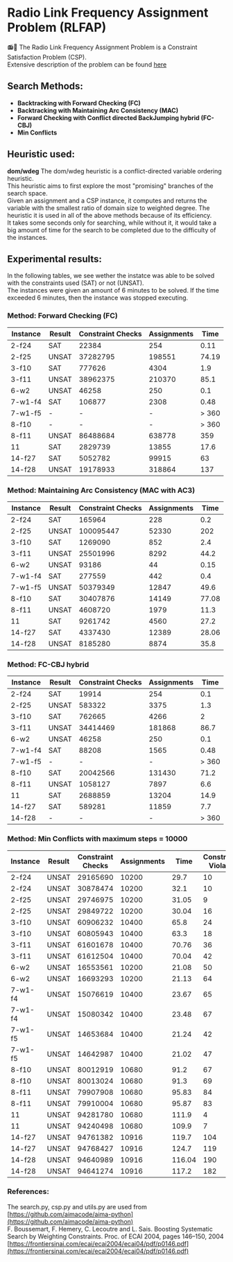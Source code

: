 # Radio Link Frequency Assignment Problem (RLFAP)
📻📡 The Radio Link Frequency Assignment Problem is a Constraint Satisfaction Problem (CSP). <br>
Extensive description of the problem can be found [here](https://miat.inrae.fr/schiex/rlfap.shtml)

## Search Methods:
- **Backtracking with Forward Checking (FC)**
- **Backtracking with Maintaining Arc Consistency (MAC)**
- **Forward Checking with Conflict directed BackJumping hybrid (FC-CBJ)**
- **Min Conflicts**

## Heuristic used:
**dom/wdeg**
The dom/wdeg heuristic is a conflict-directed variable ordering heuristic. <br>
This heuristic aims to first explore the most "promising" branches of the search space. <br>
Given an assignment and a CSP instance, it computes and returns the variable with the smallest ratio of domain size to weighted degree.
The heuristic it is used in all of the above methods because of its efficiency. <br>
It takes some seconds only for searching, while without it, it would take a big amount of time for the search to be completed due to the difficulty of the instances.

## Experimental results:
In the following tables, we see wether the instatce was able to be solved with the constraints used (SAT) or not (UNSAT). <br>
The instances were given an amount of 6 minutes to be solved. If the time exceeded 6 minutes, then the instance was stopped executing.

### Method: Forward Checking (FC)
| Instance  | Result | Constraint Checks | Assignments | Time    |
|-----------|--------|-------------------|-------------|---------|
| 2-f24     | SAT    | 22384             | 254         | 0.11    |
| 2-f25     | UNSAT  | 37282795          | 198551      | 74.19   |
| 3-f10     | SAT    | 777626            | 4304        | 1.9     |
| 3-f11     | UNSAT  | 38962375          | 210370      | 85.1    |
| 6-w2      | UNSAT  | 46258             | 250         | 0.1     |
| 7-w1-f4   | SAT    | 106877            | 2308        | 0.48    |
| 7-w1-f5   | -      | -                 | -           | > 360   |
| 8-f10     | -      | -                 | -           | > 360   |
| 8-f11     | UNSAT  | 86488684          | 638778      | 359     |
| 11        | SAT    | 2829739           | 13855       | 17.6    |
| 14-f27    | SAT    | 5052782           | 99915       | 63      |
| 14-f28    | UNSAT  | 19178933          | 318864      | 137     |

### Method: Maintaining Arc Consistency (MAC with AC3)
| Instance  | Result | Constraint Checks | Assignments | Time    |
|-----------|--------|-------------------|-------------|---------|
| 2-f24     | SAT    | 165964            | 228         | 0.2     |
| 2-f25     | UNSAT  | 100095447         | 52330       | 202     |
| 3-f10     | SAT    | 1269090           | 852         | 2.4     |
| 3-f11     | UNSAT  | 25501996          | 8292        | 44.2    |
| 6-w2      | UNSAT  | 93186             | 44          | 0.15    |
| 7-w1-f4   | SAT    | 277559            | 442         | 0.4     |
| 7-w1-f5   | UNSAT  | 50379349          | 12847       | 49.6    |
| 8-f10     | SAT    | 30407876          | 14149       | 77.08   |
| 8-f11     | UNSAT  | 4608720           | 1979        | 11.3    |
| 11        | SAT    | 9261742           | 4560        | 27.2    |
| 14-f27    | SAT    | 4337430           | 12389       | 28.06   |
| 14-f28    | UNSAT  | 8185280           | 8874        | 35.8    |


### Method: FC-CBJ hybrid
| Instance  | Result | Constraint Checks | Assignments | Time    |
|-----------|--------|-------------------|-------------|---------|
| 2-f24     | SAT    | 19914             | 254         | 0.1     |
| 2-f25     | UNSAT  | 583322            | 3375        | 1.3     |
| 3-f10     | SAT    | 762665            | 4266        | 2       |
| 3-f11     | UNSAT  | 34414469          | 181868      | 86.7    |
| 6-w2      | UNSAT  | 46258             | 250         | 0.1     |
| 7-w1-f4   | SAT    | 88208             | 1565        | 0.48    |
| 7-w1-f5   | -      | -                 | -           | > 360   |
| 8-f10     | SAT    | 20042566          | 131430      | 71.2    |
| 8-f11     | UNSAT  | 1058127           | 7897        | 6.6     |
| 11        | SAT    | 2688859           | 13204       | 14.9    |
| 14-f27    | SAT    | 589281            | 11859       | 7.7     |
| 14-f28    | -      | -                 | -           | > 360   |

### Method: Min Conflicts with maximum steps = 10000
| Instance  | Result | Constraint Checks | Assignments | Time  | Constraints Violated |
|-----------|--------|-------------------|-------------|-------|----------------------|
| 2-f24     | UNSAT  | 29165690          | 10200       | 29.7  | 10                   |
| 2-f24     | UNSAT  | 30878474          | 10200       | 32.1  | 10                   |
| 2-f25     | UNSAT  | 29746975          | 10200       | 31.05 | 9                    |
| 2-f25     | UNSAT  | 29849722          | 10200       | 30.04 | 16                   |
| 3-f10     | UNSAT  | 60906232          | 10400       | 65.8  | 24                   |
| 3-f10     | UNSAT  | 60805943          | 10400       | 63.3  | 18                   |
| 3-f11     | UNSAT  | 61601678          | 10400       | 70.76 | 36                   |
| 3-f11     | UNSAT  | 61612504          | 10400       | 70.04 | 42                   |
| 6-w2      | UNSAT  | 16553561          | 10200       | 21.08 | 50                   |
| 6-w2      | UNSAT  | 16693293          | 10200       | 21.13 | 64                   |
| 7-w1-f4   | UNSAT  | 15076619          | 10400       | 23.67 | 65                   |
| 7-w1-f4   | UNSAT  | 15080342          | 10400       | 23.48 | 67                   |
| 7-w1-f5   | UNSAT  | 14653684          | 10400       | 21.24 | 42                   |
| 7-w1-f5   | UNSAT  | 14642987          | 10400       | 21.02 | 47                   |
| 8-f10     | UNSAT  | 80012919          | 10680       | 91.2  | 67                   |
| 8-f10     | UNSAT  | 80013024          | 10680       | 91.3  | 69                   |
| 8-f11     | UNSAT  | 79907908          | 10680       | 95.83 | 84                   |
| 8-f11     | UNSAT  | 79910004          | 10680       | 95.87 | 83                   |
| 11        | UNSAT  | 94281780          | 10680       | 111.9 | 4                    |
| 11        | UNSAT  | 94240498          | 10680       | 109.9 | 7                    |
| 14-f27    | UNSAT  | 94761382          | 10916       | 119.7 | 104                  |
| 14-f27    | UNSAT  | 94768427          | 10916       | 124.7 | 119                  |
| 14-f28    | UNSAT  | 94640989          | 10916       | 116.04| 190                  |
| 14-f28    | UNSAT  | 94641274          | 10916       | 117.2 | 182                  |

### References:
The search.py, csp.py and utils.py are used from [https://github.com/aimacode/aima-python](https://github.com/aimacode/aima-python) <br>
F. Boussemart, F. Hemery, C. Lecoutre and L. Sais. Boosting Systematic Search by
Weighting Constraints. Proc. of ECAI 2004, pages 146–150, 2004 [https://frontiersinai.com/ecai/ecai2004/ecai04/pdf/p0146.pdf](https://frontiersinai.com/ecai/ecai2004/ecai04/pdf/p0146.pdf)
